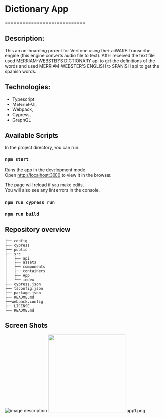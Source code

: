 # Dictionary App
============================

## Description:
This an on-boarding project for Veritone using their aiWARE 
Transcribe engine (this engine converts audio file to text).
After received the text file used MERRIAM-WEBSTER'S DICTIONARY api to get the
definitions of the words and used MERRIAM-WEBSTER'S ENGLISH to SPANISH api to get
the spanish words.

## Technologies:
* Typescript
* Material-UI,
* Webpack,
* Cypress,
* GraphQL

## Available Scripts
In the project directory, you can run:

### `npm start`

Runs the app in the development mode.\
Open [http://localhost:3000](http://localhost:3000) to view it in the browser.

The page will reload if you make edits.\
You will also see any lint errors in the console.

### `npm run cypress run` 
### `npm run build`


## Repository overview
    
    ├── config                   
    ├── cypress                   
    ├── public                     
    ├── src 
    │   ├── api                  
    │   ├── assets
    │   ├── components
    │   ├── containers
    │   ├── App
    │   └── index
    ├── cypress.json
    ├── tsconfig.json
    ├── package.json
    ├── README.md
    ├──webpack.config
    ├── LICENSE
    └── README.md



## Screen Shots
![image description](img/path/in/repository/to/image.svg)
<img src="img/app1.png" width="250">
app1.png
